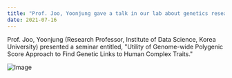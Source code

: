 ```yaml
---
title: "Prof. Joo, Yoonjung gave a talk in our lab about genetics research"
date: 2021-07-16
---
```


Prof. Joo, Yoonjung (Research Professor, Institute of Data Science, Korea University) presented a seminar entitled, "Utility of Genome-wide Polygenic Score Approach to Find Genetic Links to Human Complex Traits."

![Image](//sites.google.com/site/bsplkoreauniversity/_/rsrc/1626686303538/documents/gallery/invitedseminarbasicsofimaging-geneticsanalysisjuyunjeonggyosunimgolyeodaehaggyo/%EC%9D%B4%EB%AF%B8%EC%A7%80%201.png#50)
